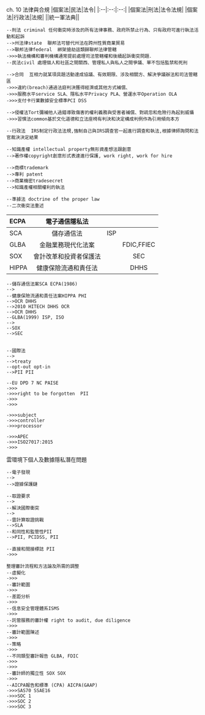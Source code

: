 ch. 10 法律與合規
|個案法|民法|法令|
|:--|:--:|:--:|
|個案法|刑法|法令法規|
|個案法|行政法|法規|
||統一軍法典||
```
--刑法 criminal 任何衝突時涉及的所有法律事務、政府所禁止行為、只有政府可進行執法活動和起訴
-->州法律state  聯邦法可替代州法在跨州性質商業貿易
-->聯邦法律federal  綁架搶劫這類歸聯邦法律管轄
->>>執法機構和審判機構通常提前處理司法管轄權和後續起訴衝突問題．
--民法civil 處理個人和社區之間關西、管理私人與私人之間爭議、單不包括監禁和死刑

-->合同  互相力就某項具題活動達成協議、有效期限、涉及相關方、解決爭議辦法和司法管轄區
->>>違約(breach)通過法庭判決獲得經濟或其他方式補償、
->>>服務水平service SLA、隱私水平Privacy PLA、營運水平Operation OLA
->>>支付卡行業數據安全標準PCI DSS

-->侵權法Tort彌補他人過錯導致傷害的權利義務與受害者補償、對疏忽和危險行為起到威懾
->>>習慣法common基於文化道德和立法座椅有判決和決定構成判例作為引用傾向本方

--行政法  IRS制定行政法法規,強制自己與IRS調查官一起進行調查和執法,根據律師詢問和法官裁決決定結果

--知識產權 intellectual property無形資產想法跟創意
-->著作權copyright創意形式表達進行保護, work right, work for hire

-->商標trademark
-->專利 patent
-->商業機密tradesecret
-->知識產權相關權利的執法

--準據法 doctrine of the proper law
--二次衝突法重述
```
|ECPA|電子通信隱私法|||
|:--|:--:|:--:|:--:|
|SCA|儲存通信法|ISP||
|GLBA|金融業務現代化法案||FDIC,FFIEC|
|SOX|會計改革和投資者保護法||SEC|
|HIPPA|健康保險流通和責任法||DHHS|

```
--儲存通信法案SCA ECPA(1986)
-->
--健康保險流通和責任法案HIPPA PHI
-->OCR DHHS
-->2010 HITECH DHHS OCR
-->OCR DHHS
--GLBA(1999) ISP, ISO  
-->
--SOX
-->SEC


--國際法
-->
-->treaty
--opt-out opt-in
-->PII PII

--EU DPD 7 NC PAISE
->>>
->>>right to be forgotten  PII
->>>
->>>

->>>subject
->>>controller
->>>processor

->>>APEC
->>>ISO27017:2015
->>>
```
雲環境下個人及數據隱私潛在問題

```
--電子發現
-->
-->證據保護鏈

--取證要求
-->
--解決國際衝突
-->
--雲計算取證挑戰
-->SLA
--和同性和監管性PII
-->PII, PCIDSS, PII

--直接和間接標誌 PII
->>>
```
```
整理審計流程和方法論及所需的調整
--虛擬化
->>>
--審計範圍
->>>
--差距分析
->>>
--信息安全管理體系ISMS
->>>
--託管服務的審計權 right to audit, due diligence
->>>
--審計範圍陳述
->>>
--策略
->>>
--不同類型審計報告 GLBA, FDIC
->>>
->>>
--審計師的獨立性 SOX SOX
->>>
--AICPA報告和標準 (CPA) AICPA(GAAP) 
->>>SAS70 SSAE16
->>>SOC 1
->>>SOC 2
->>>SOC 3

```

